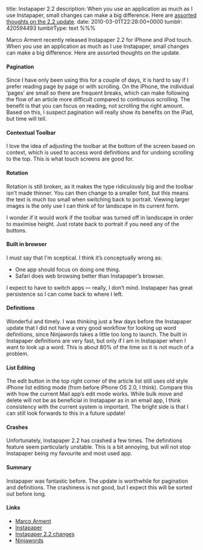 title: Instapaper 2.2
description: When you use an application as much as I use Instapaper, small changes can make a big difference. Here are [assorted thoughts on the 2.2 update]().
date: 2010-03-01T22:28:00+0000
tumblr: 420594493
tumblrType: text
%%%

Marco Arment recently released Instapaper 2.2 for iPhone and iPod touch. When you use an application as much as I use Instapaper, small changes can make a big difference. Here are assorted thoughts on the update.

#### Pagination

Since I have only been using this for a couple of days, it is hard to say if I prefer reading page by page or with scrolling. On the iPhone, the individual ‘pages’ are small so there are frequent breaks, which can make following the flow of an article more difficult compared to continuous scrolling. The benefit is that you can focus on reading, not scrolling the right amount. Based on this, I suspect pagination will really show its benefits on the iPad, but time will tell.

#### Contextual Toolbar

I love the idea of adjusting the toolbar at the bottom of the screen based on context, which is used to access word definitions and for undoing scrolling to the top. This is what touch screens are good for.

#### Rotation

Rotation is still broken, as it makes the type ridiculously big and the toolbar isn't made thinner. You can then change to a smaller font, but this means the text is much too small when switching back to portrait. Viewing larger images is the only use I can think of for landscape in its current form.

I wonder if it would work if the toolbar was turned off in landscape in order to maximise height. Just rotate back to portrait if you need any of the buttons.

#### Built in browser

I must say that I'm sceptical. I think it’s conceptually wrong as:

- One app should focus on doing one thing.
- Safari does web browsing better than Instapaper’s browser.

I expect to have to switch apps — really, I don’t mind. Instapaper has great persistence so I can come back to where I left.

#### Definitions

Wonderful and timely. I was thinking just a few days before the Instapaper update that I did not have a very good workflow for looking up word definitions, since Ninjawords takes a little too long to launch. The built in Instapaper definitions are very fast, but only if I am in Instapaper when I want to look up a word. This is about 80% of the time so it is not much of a problem.

#### List Editing

The edit button in the top right corner of the article list still uses old style iPhone list editing mode (from before iPhone OS 2.0, I think). Compare this with how the current Mail app’s edit mode works. While bulk move and delete will not be as beneficial in Instapaper as in an email app, I think consistency with the current system is important. The bright side is that I can still look forwards to this in a future update! 

#### Crashes

Unfortunately, Instapaper 2.2 has crashed a few times. The definitions feature seem particularly unstable. This is a bit annoying, but will not stop Instapaper being my favourite and most used app.

#### Summary

Instapaper was fantastic before. The update is worthwhile for pagination and definitions. The crashiness is not good, but I expect this will be sorted out before long.

#### Links

- [Marco Arment](http://www.marco.org/)
- [Instapaper](http://www.instapaper.com/)
- [Instapaper 2.2 changes](http://blog.instapaper.com/post/413749662)
- [Ninjawords](http://ninjawords.com/)
